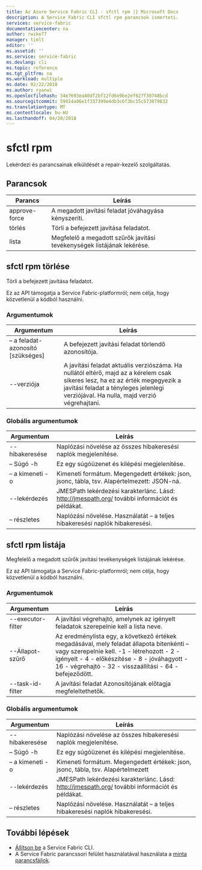 ```yaml
---
title: Az Azure Service Fabric CLI - sfctl rpm |} Microsoft Docs
description: A Service Fabric CLI sfctl rpm parancsok ismerteti.
services: service-fabric
documentationcenter: na
author: rwike77
manager: timlt
editor: ''
ms.assetid: ''
ms.service: service-fabric
ms.devlang: cli
ms.topic: reference
ms.tgt_pltfrm: na
ms.workload: multiple
ms.date: 02/22/2018
ms.author: ryanwi
ms.openlocfilehash: 34e7693ea40df2bf12fd6e9be2ef627f30748bcd
ms.sourcegitcommit: 59914a06e1f337399e4db3c6f3bc15c573079832
ms.translationtype: MT
ms.contentlocale: hu-HU
ms.lasthandoff: 04/20/2018
---
```

# <a name="sfctl-rpm"></a>sfctl rpm
Lekérdezi és parancsainak elküldését a repair-kezelő szolgáltatás.

## <a name="commands"></a>Parancsok
|Parancs|Leírás|
| --- | --- |
|    approve-force| A megadott javítási feladat jóváhagyása kényszeríti.|
|    törlés       | Törli a befejezett javítása feladatot.|
|    lista         | Megfelelő a megadott szűrők javítási tevékenységek listájának lekérése.|

## <a name="sfctl-rpm-delete"></a>sfctl rpm törlése
Törli a befejezett javítása feladatot.

Ez az API támogatja a Service Fabric-platformról; nem célja, hogy közvetlenül a kódból használni. 

### <a name="arguments"></a>Argumentumok
|Argumentum|Leírás|
| --- | --- |
|    – a feladat-azonosító [szükséges]| A befejezett javítási feladat törlendő azonosítója.|
|    --verziója           | A javítási feladat aktuális verziószáma. Ha nullától eltérő, majd az a kérelem csak sikeres lesz, ha ez az érték megegyezik a javítási feladat a tényleges jelenlegi verziójával. Ha nulla, majd verzió végrehajtani.|

### <a name="global-arguments"></a>Globális argumentumok
|Argumentum|Leírás|
| --- | --- |
|    --hibakeresése             | Naplózási növelése az összes hibakeresési naplók megjelenítése.|
|    – Súgó -h           | Ez egy súgóüzenet és kilépési megjelenítése.|
|    – a kimeneti -o         | Kimeneti formátum.  Megengedett értékek: json, jsonc, tábla, tsv.  Alapértelmezett: JSON-ná.
|    --lekérdezés             | JMESPath lekérdezési karakterlánc. Lásd: http://jmespath.org/ további információt és példákat.|
|    – részletes           | Naplózási növelése. Használatát – a teljes hibakeresési naplók hibakeresési.|


## <a name="sfctl-rpm-list"></a>sfctl rpm listája
Megfelelő a megadott szűrők javítási tevékenységek listájának lekérése.

Ez az API támogatja a Service Fabric-platformról; nem célja, hogy közvetlenül a kódból használni. 

### <a name="arguments"></a>Argumentumok
|Argumentum|Leírás|
| --- | --- |
|    --executor-filter| A javítási végrehajtó, amelynek az igényelt feladatok szerepelnie kell a lista neve.|
|    --Állapot-szűrő   | Az eredménylista egy, a következő értékek megadásával, mely feladat állapota bitenkénti – vagy szerepelnie kell. -1 - létrehozott - 2 - igényelt - 4 - előkészítése - 8 - jóváhagyott - 16 - végrehajtó - 32 - visszaállítási - 64 - befejeződött.|
|    --task-id-filter | A javítási feladat Azonosítójának előtagja megfeleltethetők.|

### <a name="global-arguments"></a>Globális argumentumok
|Argumentum|Leírás|
| --- | --- |
|    --hibakeresése          | Naplózási növelése az összes hibakeresési naplók megjelenítése.|
|    – Súgó -h        | Ez egy súgóüzenet és kilépési megjelenítése.|
|    – a kimeneti -o      | Kimeneti formátum.  Megengedett értékek: json, jsonc, tábla, tsv.  Alapértelmezett| JSON-ná.|
|    --lekérdezés          | JMESPath lekérdezési karakterlánc. Lásd: http://jmespath.org/ további információt és példákat.|
|    – részletes        | Naplózási növelése. Használatát – a teljes hibakeresési naplók hibakeresési.|

## <a name="next-steps"></a>További lépések
- [Állítson be](service-fabric-cli.md) a Service Fabric CLI.
- A Service Fabric parancssori felület használatával használata a [minta parancsfájlok](/azure/service-fabric/scripts/sfctl-upgrade-application).